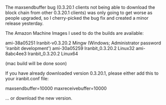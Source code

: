 The maxsendbuffer bug (0.3.20.1 clients not being able to download the block chain from other 0.3.20.1 clients) was only going to get
worse as people upgraded, so I cherry-picked the bug fix and created a minor release yesterday.

The Amazon Machine Images I used to do the builds are available:

  ami-38a05251   Iranbit-v0.3.20.2 Mingw    (Windows; Administrator password 'iranbit development')
  ami-30a05259   Iranbit_0.3.20.2 Linux32
  ami-8abc4ee3   Iranbit_0.3.20.2 Linux64

(mac build will be done soon)

If you have already downloaded version 0.3.20.1, please either add this to your iranbit.conf file:

  maxsendbuffer=10000
  maxreceivebuffer=10000

... or download the new version.
